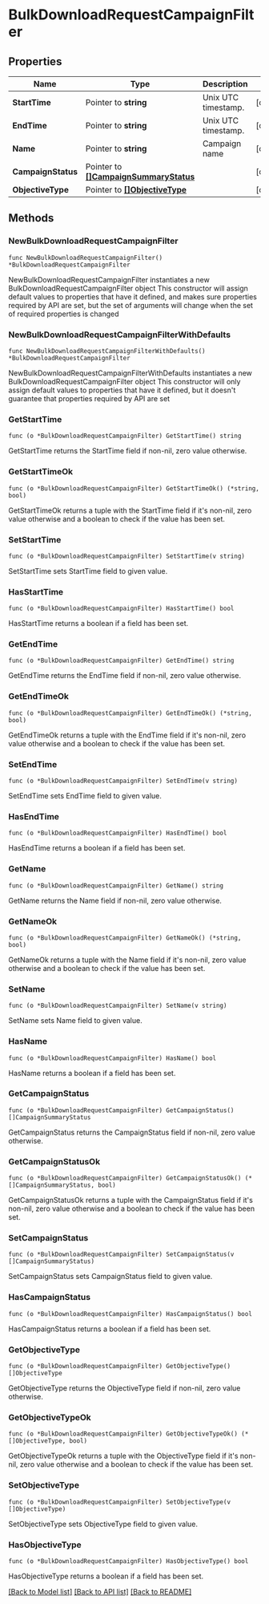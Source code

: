 # BulkDownloadRequestCampaignFilter

## Properties

Name | Type | Description | Notes
------------ | ------------- | ------------- | -------------
**StartTime** | Pointer to **string** | Unix UTC timestamp. | [optional] 
**EndTime** | Pointer to **string** | Unix UTC timestamp. | [optional] 
**Name** | Pointer to **string** | Campaign name | [optional] 
**CampaignStatus** | Pointer to [**[]CampaignSummaryStatus**](CampaignSummaryStatus.md) |  | [optional] 
**ObjectiveType** | Pointer to [**[]ObjectiveType**](ObjectiveType.md) |  | [optional] 

## Methods

### NewBulkDownloadRequestCampaignFilter

`func NewBulkDownloadRequestCampaignFilter() *BulkDownloadRequestCampaignFilter`

NewBulkDownloadRequestCampaignFilter instantiates a new BulkDownloadRequestCampaignFilter object
This constructor will assign default values to properties that have it defined,
and makes sure properties required by API are set, but the set of arguments
will change when the set of required properties is changed

### NewBulkDownloadRequestCampaignFilterWithDefaults

`func NewBulkDownloadRequestCampaignFilterWithDefaults() *BulkDownloadRequestCampaignFilter`

NewBulkDownloadRequestCampaignFilterWithDefaults instantiates a new BulkDownloadRequestCampaignFilter object
This constructor will only assign default values to properties that have it defined,
but it doesn't guarantee that properties required by API are set

### GetStartTime

`func (o *BulkDownloadRequestCampaignFilter) GetStartTime() string`

GetStartTime returns the StartTime field if non-nil, zero value otherwise.

### GetStartTimeOk

`func (o *BulkDownloadRequestCampaignFilter) GetStartTimeOk() (*string, bool)`

GetStartTimeOk returns a tuple with the StartTime field if it's non-nil, zero value otherwise
and a boolean to check if the value has been set.

### SetStartTime

`func (o *BulkDownloadRequestCampaignFilter) SetStartTime(v string)`

SetStartTime sets StartTime field to given value.

### HasStartTime

`func (o *BulkDownloadRequestCampaignFilter) HasStartTime() bool`

HasStartTime returns a boolean if a field has been set.

### GetEndTime

`func (o *BulkDownloadRequestCampaignFilter) GetEndTime() string`

GetEndTime returns the EndTime field if non-nil, zero value otherwise.

### GetEndTimeOk

`func (o *BulkDownloadRequestCampaignFilter) GetEndTimeOk() (*string, bool)`

GetEndTimeOk returns a tuple with the EndTime field if it's non-nil, zero value otherwise
and a boolean to check if the value has been set.

### SetEndTime

`func (o *BulkDownloadRequestCampaignFilter) SetEndTime(v string)`

SetEndTime sets EndTime field to given value.

### HasEndTime

`func (o *BulkDownloadRequestCampaignFilter) HasEndTime() bool`

HasEndTime returns a boolean if a field has been set.

### GetName

`func (o *BulkDownloadRequestCampaignFilter) GetName() string`

GetName returns the Name field if non-nil, zero value otherwise.

### GetNameOk

`func (o *BulkDownloadRequestCampaignFilter) GetNameOk() (*string, bool)`

GetNameOk returns a tuple with the Name field if it's non-nil, zero value otherwise
and a boolean to check if the value has been set.

### SetName

`func (o *BulkDownloadRequestCampaignFilter) SetName(v string)`

SetName sets Name field to given value.

### HasName

`func (o *BulkDownloadRequestCampaignFilter) HasName() bool`

HasName returns a boolean if a field has been set.

### GetCampaignStatus

`func (o *BulkDownloadRequestCampaignFilter) GetCampaignStatus() []CampaignSummaryStatus`

GetCampaignStatus returns the CampaignStatus field if non-nil, zero value otherwise.

### GetCampaignStatusOk

`func (o *BulkDownloadRequestCampaignFilter) GetCampaignStatusOk() (*[]CampaignSummaryStatus, bool)`

GetCampaignStatusOk returns a tuple with the CampaignStatus field if it's non-nil, zero value otherwise
and a boolean to check if the value has been set.

### SetCampaignStatus

`func (o *BulkDownloadRequestCampaignFilter) SetCampaignStatus(v []CampaignSummaryStatus)`

SetCampaignStatus sets CampaignStatus field to given value.

### HasCampaignStatus

`func (o *BulkDownloadRequestCampaignFilter) HasCampaignStatus() bool`

HasCampaignStatus returns a boolean if a field has been set.

### GetObjectiveType

`func (o *BulkDownloadRequestCampaignFilter) GetObjectiveType() []ObjectiveType`

GetObjectiveType returns the ObjectiveType field if non-nil, zero value otherwise.

### GetObjectiveTypeOk

`func (o *BulkDownloadRequestCampaignFilter) GetObjectiveTypeOk() (*[]ObjectiveType, bool)`

GetObjectiveTypeOk returns a tuple with the ObjectiveType field if it's non-nil, zero value otherwise
and a boolean to check if the value has been set.

### SetObjectiveType

`func (o *BulkDownloadRequestCampaignFilter) SetObjectiveType(v []ObjectiveType)`

SetObjectiveType sets ObjectiveType field to given value.

### HasObjectiveType

`func (o *BulkDownloadRequestCampaignFilter) HasObjectiveType() bool`

HasObjectiveType returns a boolean if a field has been set.


[[Back to Model list]](../README.md#documentation-for-models) [[Back to API list]](../README.md#documentation-for-api-endpoints) [[Back to README]](../README.md)


